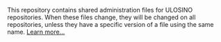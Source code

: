 This repository contains shared administration files for ULOSINO repositories. When these files change, they will be changed on all repositories, unless they have a specific version of a file using the same name. [Learn more...](https://docs.github.com/en/communities/setting-up-your-project-for-healthy-contributions/creating-a-default-community-health-file)
